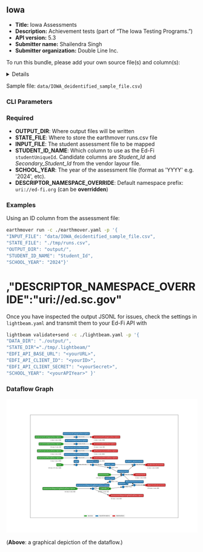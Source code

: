 ## Iowa

* **Title:** Iowa Assessments
* **Description:** Achievement tests (part of “The Iowa Testing Programs.”)
* **API version:** 5.3
* **Submitter name:** Shailendra Singh
* **Submitter organization:** Double Line Inc.

To run this bundle, please add your own source file(s) and column(s):
<details>
This template will work with vendor layout file structure. See the sample anonymized file.
</details>

Sample file: `data/IOWA_deidentified_sample_file.csv`)

### CLI Parameters

### Required
- **OUTPUT_DIR**: Where output files will be written
- **STATE_FILE**: Where to store the earthmover runs.csv file
- **INPUT_FILE**: The student assessment file to be mapped
- **STUDENT_ID_NAME**: Which column to use as the Ed-Fi `studentUniqueId`. Candidate columns are _Student_Id_ and _Secondary_Student_Id_ from the vendor layour file.
- **SCHOOL_YEAR**: The year of the assessment file (format as 'YYYY' e.g. '2024', etc).
- **DESCRIPTOR_NAMESPACE_OVERRIDE**: Default namespace prefix: `uri://ed-fi.org` (can be **overridden**)

### Examples
Using an ID column from the assessment file:
```bash
earthmover run -c ./earthmover.yaml -p '{
"INPUT_FILE": "data/IOWA_deidentified_sample_file.csv",
"STATE_FILE": "./tmp/runs.csv",
"OUTPUT_DIR": "output/",
"STUDENT_ID_NAME": "Student_Id",
"SCHOOL_YEAR": "2024"}'
```
# ,"DESCRIPTOR_NAMESPACE_OVERRIDE":"uri://ed.sc.gov"

Once you have inspected the output JSONL for issues, check the settings in `lightbeam.yaml` and transmit them to your Ed-Fi API with
```bash
lightbeam validate+send -c ./lightbeam.yaml -p '{
"DATA_DIR": "./output/",
"STATE_DIR"="./tmp/.lightbeam/"
"EDFI_API_BASE_URL": "<yourURL>",
"EDFI_API_CLIENT_ID": "<yourID>",
"EDFI_API_CLIENT_SECRET": "<yourSecret>",
"SCHOOL_YEAR": "<yourAPIYear>" }'
```
### Dataflow Graph

![DAG view of transformations](graph.png)

(**Above**: a graphical depiction of the dataflow.)
